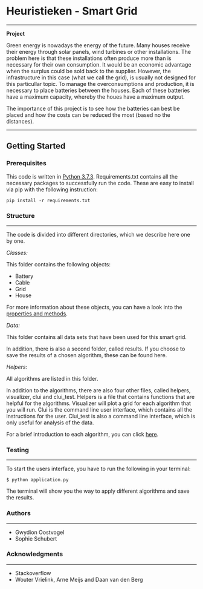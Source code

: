 # Heuristieken - Smart Grid
---
**Project**

Green energy is nowadays the energy of the future. Many houses receive their energy through solar panels, wind turbines or other installations. The problem here is that these installations often produce more than is necessary for their own consumption. It would be an economic advantage when the surplus could be sold back to the supplier. However, the infrastructure in this case (what we call the grid), is usually not designed for this particullar topic. To manage the overconsumptions and production, it is necessary to place batteries between the houses. Each of these batteries have a maximum capacity, whereby the houes have a maximum output.

The importance of this project is to see how the batteries can best be placed and how the costs can be reduced the most (based no the distances).

---

**Getting Started**
---
### Prerequisites

This code is written in [Python 3.7.3](https://www.python.org/downloads/). Requirements.txt contains all the necessary packages to successfully run the code. These are easy to install via pip with the following instruction:

````
pip install -r requirements.txt
````
### Structure

---

The code is divided into different directories, which we describe here one by one.

*Classes:*


This folder contains the following objects:
- Battery
- Cable
- Grid
- House

For more information about these objects, you can have a look into the [properties and methods](https://github.com/Gwyd10n/Smart_grid/blob/master/classes/README.md).

*Data:*

This folder contains all data sets that have been used for this smart grid.

In addition, there is also a second folder, called results. If you choose to save the results of a chosen algorithm, these can be found here.

*Helpers:*

All algorithms are listed in this folder.

In addition to the algorithms, there are also four other files, called helpers, visualizer, clui and clui_test. Helpers is a file that contains functions that are helpful for the algorithms. Visualizer will plot a grid for each algorithm that you will run. Clui is the command line user interface, which contains all the instructions for the user. Clui_test is also a command line interface, which is only useful for analysis of the data.

For a brief introduction to each algorithm, you can click [here](https://github.com/Gwyd10n/Smart_grid/blob/master/helpers/README.md).

### Testing

---

To start the users interface, you have to run the following in your terminal:

```
$ python application.py
```
The terminal will show you the way to apply different algorithms and save the results.


### Authors

---

- Gwydion Oostvogel
- Sophie Schubert

### Acknowledgments

---

- Stackoverflow
- Wouter Vrielink, Arne Meijs and Daan van den Berg
